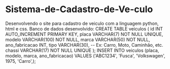 # Sistema-de-Cadastro-de-Ve-culo
Desenvolvendo o site para cadastro de veiculo com a linguagem python, html e css.
Banco de dados desenvolvido:
CREATE TABLE veiculos (
    id INT AUTO_INCREMENT PRIMARY KEY,
    placa VARCHAR(7) NOT NULL UNIQUE,
    modelo VARCHAR(100) NOT NULL,
    marca VARCHAR(50) NOT NULL,
    ano_fabricacao INT,
    tipo VARCHAR(30), -- Ex: Carro, Moto, Caminhão, etc.
    chassi VARCHAR(17) NOT NULL UNIQUE
);
INSERT INTO veiculos (placa, modelo, marca, ano_fabricacao) 
VALUES ('ABC1234', 'Fusca', 'Volkswagen', 1975, 'Carro',);
